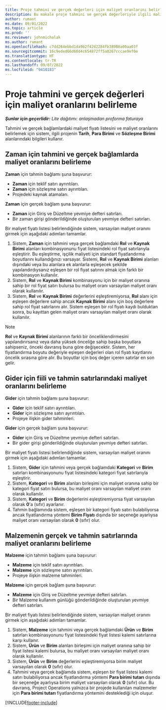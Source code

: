 ```yaml
---
title: Proje tahmini ve gerçek değerleri için maliyet oranlarını belirleme
description: Bu makale proje tahmini ve gerçek değerleriyle ilgili maliyet oranlarının nasıl belirleneceği hakkında bilgi sağlar.
author: rumant
ms.date: 09/01/2022
ms.topic: article
ms.prod: ''
ms.reviewer: johnmichalak
ms.author: rumant
ms.openlocfilehash: c7dd264ebbd1da9b2f42d2284fb38988a09aa03f
ms.sourcegitcommit: 16c9eded66d60d4c654872ff5a0267cccae9ef0e
ms.translationtype: HT
ms.contentlocale: tr-TR
ms.lasthandoff: 09/07/2022
ms.locfileid: "9410183"
---
```

# <a name="determine-cost-rates-for-project-estimates-and-actuals"></a>Proje tahmini ve gerçek değerleri için maliyet oranlarını belirleme

_**Şunlar için geçerlidir:** Lite dağıtımı: anlaşmadan proforma faturaya_

Tahmini ve gerçek bağlamlardaki maliyet fiyatı listesini ve maliyet oranlarını belirlemek için sistem, ilgili projenin **Tarih**, **Para Birimi** ve **Sözleşme Birimi** alanlarındaki bilgileri kullanır.

## <a name="determining-cost-rates-in-estimate-and-actual-contexts-for-time"></a>Zaman için tahmini ve gerçek bağlamlarda maliyet oranlarını belirleme

**Zaman** için tahmin bağlamı şuna başvurur:

- **Zaman** için teklif satırı ayrıntıları.
- **Zaman** için sözleşme satırı ayrıntıları.
- Projedeki kaynak atamaları.

**Zaman** için gerçek bağlam şuna başvurur:

- **Zaman** için Giriş ve Düzeltme yevmiye defteri satırları.
- Bir zaman girişi gönderildiğinde oluşturulan yevmiye defteri satırları.

Bir maliyet fiyatı listesi belirlendiğinde sistem, varsayılan maliyet oranını girmek için aşağıdaki adımları tamamlar.

1. Sistem, **Zaman** için tahmini veya gerçek bağlamdaki **Rol** ve **Kaynak Birimi** alanları kombinasyonunu fiyat listesindeki rol fiyat satırlarıyla eşleştirir. Bu eşleştirme, işçilik maliyeti için standart fiyatlandırma boyutlarını kullandığınızı varsayar. Sistemi, **Rol** ve **Kaynak Birimi** alanları dışındaki veya bu alanlara ek alanlarla eşleşecek şekilde yapılandırdıysanız eşleşen bir rol fiyat satırını almak için farklı bir kombinasyon kullanılır.
1. Sistem, **Rol** ve **Kaynak Birimi** kombinasyonu için bir maliyet oranına sahip bir rol fiyat satırı bulursa bu maliyet oranı varsayılan maliyet oranı olarak kullanılır.
1. Sistem, **Rol** ve **Kaynak Birimi** değerlerini eşleştiremiyorsa, **Rol** alanı için eşleşen değerlere sahip ancak **Kaynak Birimi** alanı için boş değerlere sahip rol fiyat satırlarını alır. Sistem eşleşen bir rol fiyatı kaydı bulduktan sonra, bu kayıttan gelen maliyet oranı varsayılan maliyet oranı olarak kullanılır.

> [!NOTE]
> **Rol** ve **Kaynak Birimi** alanlarının farklı bir önceliklendirmesini yapılandırırsanız veya daha yüksek önceliğe sahip başka boyutlara sahipseniz, önceki davranış buna göre değişecektir. Sistem, her fiyatlandırma boyutu değeriyle eşleşen değerleri olan rol fiyatı kayıtlarını öncelik sırasına göre alır. Bu boyutlar için boş değer içeren satırlar en son gelir.

## <a name="determining-cost-rates-on-actual-and-estimate-lines-for-expense"></a>Gider için fiili ve tahmin satırlarındaki maliyet oranlarını belirleme

**Gider** için tahmin bağlamı şuna başvurur:

- **Gider** için teklif satırı ayrıntıları.
- **Gider** için sözleşme satırı ayrıntıları.
- Projeye ilişkin gider tahminleri.

**Gider** için gerçek bağlam şuna başvurur:

- **Gider** için Giriş ve Düzeltme yevmiye defteri satırları.
- Bir gider girişi gönderildiğinde oluşturulan yevmiye defteri satırları.

Bir maliyet fiyatı listesi belirlendiğinde sistem, varsayılan maliyet oranını girmek için aşağıdaki adımları tamamlar.

1. Sistem, **Gider** için tahmini veya gerçek bağlamdaki **Kategori** ve **Birim** satırları kombinasyonunu fiyat listesindeki kategori fiyat satırlarıyla eşleştirir.
1. Sistem, **Kategori** ve **Birim** alanları birleşimi için maliyet oranına sahip bir kategori fiyat satırı bulursa, bu maliyet oranı varsayılan maliyet oranı olarak kullanılır.
1. Sistem, **Kategori** ve **Birim** değerlerini eşleştiremiyorsa fiyat varsayılan olarak **0**'a (sıfır) ayarlanır.
1. Tahmin bağlamında sistem, eşleşen bir kategori fiyatı satırı bulabiliyorsa ancak fiyatlandırma yöntemi **Birim Fiyatı** dışında bir seçeneğe ayarlıysa maliyet oranı varsayılan olarak **0** (sıfır) olur.

## <a name="determining-cost-rates-on-actual-and-estimate-lines-for-material"></a>Malzemenin gerçek ve tahmin satırlarında maliyet oranlarını belirleme

**Malzeme** için tahmin bağlamı şuna başvurur:

- **Malzeme** için teklif satırı ayrıntıları.
- **Malzeme** için sözleşme satırı ayrıntıları.
- Projeye ilişkin malzeme tahminleri.

**Malzeme** için gerçek bağlam şuna başvurur:

- **Malzeme** için Giriş ve Düzeltme yevmiye defteri satırları.
- Bir Malzeme kullanım günlüğü gönderildiğinde oluşturulan yevmiye defteri satırları.

Bir maliyet fiyatı listesi belirlendiğinde sistem, varsayılan maliyet oranını girmek için aşağıdaki adımları tamamlar.

1. Sistem, **Malzeme** için tahmini veya gerçek bağlamdaki **Ürün** ve **Birim** satırları kombinasyonunu fiyat listesindeki fiyat listesi kalemi satırlarına karşı kullanır.
1. Sistem, **Ürün** ve **Birim** alanları birleşimi için maliyet oranına sahip bir fiyat listesi kalemi bulursa, bu maliyet oranı varsayılan maliyet oranı olarak kullanılır.
1. Sistem, **Ürün** ve **Birim** değerlerini eşleştiremiyorsa birim maliyet varsayılan olarak **0** (sıfır) olur.
1. Tahmini veya gerçek bağlamda sistem, eşleşen bir fiyat listesi kalemi satırı bulabiliyorsa ancak fiyatlandırma yöntemi **Para birimi tutarı** dışında bir seçeneğe ayarlıysa birim maliyet varsayılan olarak **0** (sıfır) olur. Bu davranış, Project Operations yalnızca bir projede kullanılan malzemeler için **Para birimi tutarı** fiyatlandırma yöntemini desteklediği için oluşur.

[!INCLUDE[footer-include](../../includes/footer-banner.md)]
